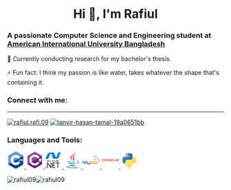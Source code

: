 <!DOCTYPE html>
<html>
<head>
</head>
<body>

<h1 align="center">Hi 👋, I'm Rafiul</h1>
<h3 align="left">A passionate Computer Science and Engineering student at <a href="https://www.aiub.edu/">American International University Bangladesh</a></h3>


<p align="left"> 🌱 Currently conducting research for my bachelor's thesis.</p>
<p align="left"> ⚡ Fun fact: I think my passion is like water, takes whatever the shape that's containing it.</p>

<h3 align="left">Connect with me:</h3>
<hr align="left">
<p align="left">
<a href="https://fb.com/rafiul.rafi.09" target="blank"><img align="center" src="https://raw.githubusercontent.com/rahuldkjain/github-profile-readme-generator/master/src/images/icons/Social/facebook.svg" alt="rafiul.rafi.09" height="30" width="40" /></a>
<a href="https://www.linkedin.com/in/rafiulxlr8/" target="blank"><img align="center" src="https://raw.githubusercontent.com/rahuldkjain/github-profile-readme-generator/master/src/images/icons/Social/linked-in-alt.svg" alt="tanvir-hasan-tamal-19a0651bb" height="30" width="40" /></a>  

</p>
</p>

<h3 align="left">Languages and Tools:</h3>
<p align="left">
  <a href="https://www.w3schools.com/cpp/" target="_blank" rel="noreferrer"> <img src="https://raw.githubusercontent.com/devicons/devicon/master/icons/cplusplus/cplusplus-original.svg" alt="cplusplus" width="40" height="40"/> </a>
  <a href="https://www.w3schools.com/cs/" target="_blank" rel="noreferrer"> <img src="https://raw.githubusercontent.com/devicons/devicon/master/icons/csharp/csharp-original.svg" alt="csharp" width="40" height="40"/> </a>
  <a href="https://dotnet.microsoft.com/" target="_blank" rel="noreferrer"> <img src="https://raw.githubusercontent.com/devicons/devicon/master/icons/dot-net/dot-net-original-wordmark.svg" alt="dotnet" width="40" height="40"/> </a>
  <a href="https://www.java.com" target="_blank" rel="noreferrer"> <img src="https://raw.githubusercontent.com/devicons/devicon/master/icons/java/java-original.svg" alt="java" width="40" height="40"/> </a>
  <a href="https://www.mysql.com/" target="_blank" rel="noreferrer"> <img src="https://raw.githubusercontent.com/devicons/devicon/master/icons/mysql/mysql-original-wordmark.svg" alt="mysql" width="40" height="40"/> </a>
  <a href="https://www.oracle.com/" target="_blank" rel="noreferrer"> <img src="https://raw.githubusercontent.com/devicons/devicon/master/icons/oracle/oracle-original.svg" alt="oracle" width="40" height="40"/> </a>
  <a href="https://www.python.org" target="_blank" rel="noreferrer"> <img src="https://raw.githubusercontent.com/devicons/devicon/master/icons/python/python-original.svg" alt="python" width="40" height="40"/> </a>
</p>

<p><img align="left" src="https://github-readme-stats.vercel.app/api/top-langs?username=rafiul09&show_icons=true&locale=en&layout=compact&theme=radical" alt="rafiul09" /></p>


<p align="left"> <img src="https://visitcount.itsvg.in/api?id=Rafiul09&icon=0&color=0" alt="rafiul09" /> </p>



</body>
</html>
